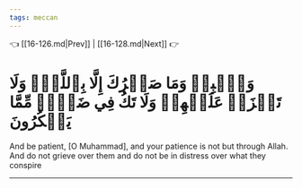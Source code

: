 ```yaml
---
tags: meccan
---
```


👈 [[16-126.md|Prev]] | [[16-128.md|Next]] 👉

# وَٱصۡبِرۡ وَمَا صَبۡرُكَ إِلَّا بِٱللَّهِۚ وَلَا تَحۡزَنۡ عَلَيۡهِمۡ وَلَا تَكُ فِي ضَيۡقٖ مِّمَّا يَمۡكُرُونَ

And be patient, [O Muhammad], and your patience is not but through Allah. And do not grieve over them and do not be in distress over what they conspire

---

